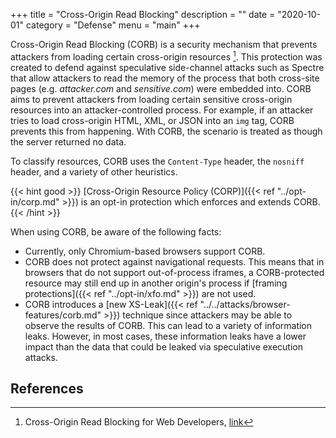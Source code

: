 +++
title = "Cross-Origin Read Blocking"
description = ""
date = "2020-10-01"
category = "Defense"
menu = "main"
+++

Cross-Origin Read Blocking (CORB) is a security mechanism that prevents attackers from loading certain cross-origin resources [^1]. This protection was created to defend against speculative side-channel attacks such as Spectre that allow attackers to read the memory of the process that both cross-site pages (e.g. *attacker.com* and *sensitive.com*) were embedded into. CORB aims to prevent attackers from loading certain sensitive cross-origin resources into an attacker-controlled process. For example, if an attacker tries to load cross-origin HTML, XML, or JSON into an `img` tag, CORB prevents this from happening. With CORB, the scenario is treated as though the server returned no data. 

To classify resources, CORB uses the `Content-Type` header, the `nosniff` header, and a variety of other heuristics. 

{{< hint good >}}
[Cross-Origin Resource Policy (CORP)]({{< ref "../opt-in/corp.md" >}}) is an opt-in protection which enforces and extends CORB.
{{< /hint >}}

When using CORB, be aware of the following facts:

* Currently, only Chromium-based browsers support CORB.
* CORB does not protect against navigational requests. This means that in browsers that do not support out-of-process iframes, a CORB-protected resource may still end up in another origin's process if [framing protections]({{< ref "../opt-in/xfo.md" >}}) are not used. 
* CORB introduces a [new XS-Leak]({{< ref "../../attacks/browser-features/corb.md" >}}) technique since attackers may be able to observe the results of CORB. This can lead to a variety of information leaks. However, in most cases, these information leaks have a lower impact than the data that could be leaked via speculative execution attacks.


## References

[^1]: Cross-Origin Read Blocking for Web Developers, [link](https://chromium.googlesource.com/chromium/src/+/master/services/network/cross_origin_read_blocking_explainer.md)
